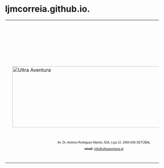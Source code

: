 # ljmcorreia.github.io.
<!DOCTYPE html PUBLIC "-//W3C//DTD XHTML 1.0 Transitional//EN" "http://www.w3.org/TR/xhtml1/DTD/xhtml1-transitional.dtd">
<html xmlns="http://www.w3.org/1999/xhtml">
<head>
<meta http-equiv="Content-Type" content="text/html; charset=utf-8" />
<meta name="keywords" content="desporto, aventura trail running, eventos">
<meta name="description" content="Site da Ultra Aventura">
<title>Ultra Aventura . Sports</title>

<style type="text/css">
.center {
	text-align: center;
	font-family: Verdana, Geneva, sans-serif;
	font-size: 10px;
	padding: 30px;
}
</style>
</head>

<body>
<table width="100%" border="0" cellspacing="0" cellpadding="0">
  <tr>
    <td height="150" colspan="3">&nbsp;</td>
  </tr>
  <tr>
    <td width="50%"> </td>
    <td><img src="logo_ultraaventura.jpg" width="600" height="200" alt="Ultra Aventura" /></td>
    <td width="50%"> </td>
  </tr>
  <tr>
    <td colspan="3" class="center"><p>Av. Dr. António Rodrigues  Manito, 55A, Loja 10. 2900-066 SETÚBAL</p>
      <p><strong>email:</strong> <a href="mailto:info@ultraaventura.pt" title="Contacto Ultra Aventura">info@ultraaventura.pt</a></p></td>
  </tr>
</table>

</body>
</html>
